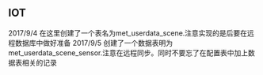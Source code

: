 ## IOT
2017/9/4
在这里创建了一个表名为met_userdata_scene.注意实现的是后要在远程数据库中做好准备
2017/9/5
创建了一个数据表明为met_userdata_scene_sensor.注意在远程同步。同时不要忘了在配置表中加上数据表相关的记录